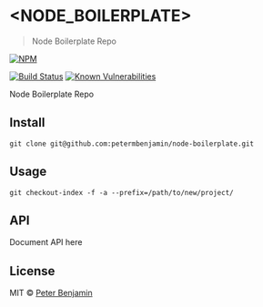 # <NODE_BOILERPLATE>
> Node Boilerplate Repo

[![NPM](https://nodei.co/npm/<NODE_BOILERPLATE>.png)](https://nodei.co/npm/<NODE_BOILERPLATE>/)

[![Build Status](https://travis-ci.org/pmbenjamin/<NODE_BOILERPLATE>.svg?branch=master)](https://travis-ci.org/pmbenjamin/<NODE_BOILERPLATE>)
[![Known Vulnerabilities](https://snyk.io/test/npm/<NODE_BOILERPLATE>/badge.svg?style=flat-square)](https://snyk.io/test/npm/<NODE_BOILERPLATE>)

Node Boilerplate Repo

<!-- ![alt](screenshot.png) -->

## Install

```
git clone git@github.com:petermbenjamin/node-boilerplate.git
```

## Usage

```
git checkout-index -f -a --prefix=/path/to/new/project/
```

## API

Document API here

## License

MIT © [Peter Benjamin](https://pmbenjamin.github.io/)
